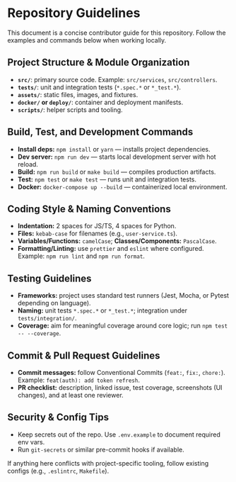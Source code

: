 # Repository Guidelines

This document is a concise contributor guide for this repository. Follow the examples and commands below when working locally.

## Project Structure & Module Organization
- **`src/`**: primary source code. Example: `src/services`, `src/controllers`.
- **`tests/`**: unit and integration tests (`*.spec.*` or `*_test.*`).
- **`assets/`**: static files, images, and fixtures.
- **`docker/` or `deploy/`**: container and deployment manifests.
- **`scripts/`**: helper scripts and tooling.

## Build, Test, and Development Commands
- **Install deps:** `npm install` or `yarn` — installs project dependencies.
- **Dev server:** `npm run dev` — starts local development server with hot reload.
- **Build:** `npm run build` or `make build` — compiles production artifacts.
- **Test:** `npm test` or `make test` — runs unit and integration tests.
- **Docker:** `docker-compose up --build` — containerized local environment.

## Coding Style & Naming Conventions
- **Indentation:** 2 spaces for JS/TS, 4 spaces for Python.
- **Files:** `kebab-case` for filenames (e.g., `user-service.ts`).
- **Variables/Functions:** `camelCase`; **Classes/Components:** `PascalCase`.
- **Formatting/Linting:** use `prettier` and `eslint` where configured. Example: `npm run lint` and `npm run format`.

## Testing Guidelines
- **Frameworks:** project uses standard test runners (Jest, Mocha, or Pytest depending on language).
- **Naming:** unit tests `*.spec.*` or `*_test.*`; integration under `tests/integration/`.
- **Coverage:** aim for meaningful coverage around core logic; run `npm test -- --coverage`.

## Commit & Pull Request Guidelines
- **Commit messages:** follow Conventional Commits (`feat:`, `fix:`, `chore:`). Example: `feat(auth): add token refresh`.
- **PR checklist:** description, linked issue, test coverage, screenshots (UI changes), and at least one reviewer.

## Security & Config Tips
- Keep secrets out of the repo. Use `.env.example` to document required env vars.
- Run `git-secrets` or similar pre-commit hooks if available.

If anything here conflicts with project-specific tooling, follow existing configs (e.g., `.eslintrc`, `Makefile`).
